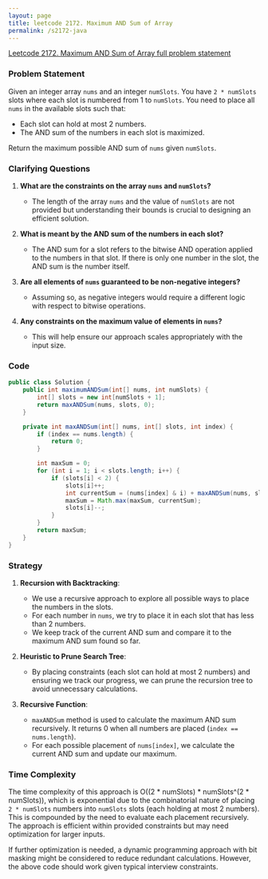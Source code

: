 ```yaml
---
layout: page
title: leetcode 2172. Maximum AND Sum of Array
permalink: /s2172-java
---
```

[Leetcode 2172. Maximum AND Sum of Array full problem statement](https://algoadvance.github.io/algoadvance/l2172)
### Problem Statement

Given an integer array `nums` and an integer `numSlots`. You have `2 * numSlots` slots where each slot is numbered from 1 to `numSlots`. You need to place all `nums` in the available slots such that:

- Each slot can hold at most 2 numbers.
- The AND sum of the numbers in each slot is maximized.

Return the maximum possible AND sum of `nums` given `numSlots`.

### Clarifying Questions

1. **What are the constraints on the array `nums` and `numSlots`?**
   - The length of the array `nums` and the value of `numSlots` are not provided but understanding their bounds is crucial to designing an efficient solution.

2. **What is meant by the AND sum of the numbers in each slot?**
   - The AND sum for a slot refers to the bitwise AND operation applied to the numbers in that slot. If there is only one number in the slot, the AND sum is the number itself.

3. **Are all elements of `nums` guaranteed to be non-negative integers?**
   - Assuming so, as negative integers would require a different logic with respect to bitwise operations.

4. **Any constraints on the maximum value of elements in `nums`?**
   - This will help ensure our approach scales appropriately with the input size.

### Code

```java
public class Solution {
    public int maximumANDSum(int[] nums, int numSlots) {
        int[] slots = new int[numSlots + 1];
        return maxANDSum(nums, slots, 0);
    }

    private int maxANDSum(int[] nums, int[] slots, int index) {
        if (index == nums.length) {
            return 0;
        }

        int maxSum = 0;
        for (int i = 1; i < slots.length; i++) {
            if (slots[i] < 2) {
                slots[i]++;
                int currentSum = (nums[index] & i) + maxANDSum(nums, slots, index + 1);
                maxSum = Math.max(maxSum, currentSum);
                slots[i]--;
            }
        }
        return maxSum;
    }
}
```

### Strategy

1. **Recursion with Backtracking**:
   - We use a recursive approach to explore all possible ways to place the numbers in the slots.
   - For each number in `nums`, we try to place it in each slot that has less than 2 numbers.
   - We keep track of the current AND sum and compare it to the maximum AND sum found so far.

2. **Heuristic to Prune Search Tree**:
   - By placing constraints (each slot can hold at most 2 numbers) and ensuring we track our progress, we can prune the recursion tree to avoid unnecessary calculations.

3. **Recursive Function**:
   - `maxANDSum` method is used to calculate the maximum AND sum recursively. It returns 0 when all numbers are placed (`index == nums.length`).
   - For each possible placement of `nums[index]`, we calculate the current AND sum and update our maximum.

### Time Complexity

The time complexity of this approach is O((2 * numSlots) * numSlots^(2 * numSlots)), which is exponential due to the combinatorial nature of placing `2 * numSlots` numbers into `numSlots` slots (each holding at most 2 numbers). This is compounded by the need to evaluate each placement recursively. The approach is efficient within provided constraints but may need optimization for larger inputs.

If further optimization is needed, a dynamic programming approach with bit masking might be considered to reduce redundant calculations. However, the above code should work given typical interview constraints.